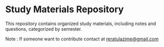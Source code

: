 # Study Materials Repository

This repository contains organized study materials, including notes and questions, categorized by semester.

Note : If someone want to contribute contact at reratulazime@gmail.com


